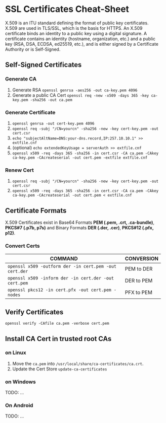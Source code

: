 # SSL Certificates Cheat-Sheet

X.509 is an ITU standard defining the format of public key certificates. X.509 are used in TLS/SSL, which is the basis for HTTPS. An X.509 certificate binds an identity to a public key using a digital signature. A certificate contains an identity (hostname, organization, etc.) and a public key (RSA, DSA, ECDSA, ed25519, etc.), and is either signed by a Certificate Authority or is Self-Signed.

## Self-Signed Certificates

### Generate CA
1. Generate RSA `openssl genrsa -aes256 -out ca-key.pem 4096`
2. Generate a public CA Cert `openssl req -new -x509 -days 365 -key ca-key.pem -sha256 -out ca.pem`

### Generate Certificate
1. `openssl genrsa -out cert-key.pem 4096`
2. `openssl req -subj "/CN=yourcn" -sha256 -new -key cert-key.pem -out cert.csr`
3. `echo "subjectAltName=DNS:your-dns.record,IP:257.10.10.1" >> extfile.cnf`
4. (optional) `echo extendedKeyUsage = serverAuth >> extfile.cnf`
5.  `openssl x509 -req -days 365 -sha256 -in cert.csr -CA ca.pem -CAkey ca-key.pem -CAcreateserial -out cert.pem -extfile extfile.cnf`

### Renew Cert
1. `openssl req -subj "/CN=yourcn" -sha256 -new -key cert-key.pem -out cert.csr`
2. `openssl x509 -req -days 365 -sha256 -in cert.csr -CA ca.pem -CAkey ca-key.pem -CAcreateserial -out cert.pem < extfile.cnf`

## Certificate Formats

X.509 Certificates exist in Base64 Formats **PEM (.pem, .crt, .ca-bundle)**, **PKCS#7 (.p7b, p7s)** and Binary Formats **DER (.der, .cer)**, **PKCS#12 (.pfx, p12)**. 

### Convert Certs

COMMAND | CONVERSION
---|---
`openssl x509 -outform der -in cert.pem -out cert.der` | PEM to DER
`openssl x509 -inform der -in cert.der -out cert.pem` | DER to PEM
`openssl pkcs12 -in cert.pfx -out cert.pem -nodes` | PFX to PEM

## Verify Certificates
`openssl verify -CAfile ca.pem -verbose cert.pem`

## Install CA Cert in trusted root CAs

### on Linux

1. Move the `ca.pem` into `/usr/local/share/ca-certificates/ca.crt`.
2. Update the Cert Store `update-ca-certificates`

### on Windows

TODO: ...

### On Android

TODO: ...